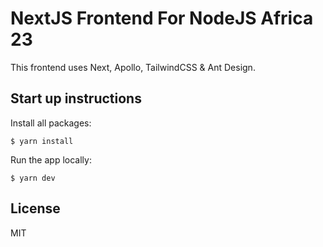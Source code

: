 # NextJS Frontend For NodeJS Africa 23

This frontend uses Next, Apollo, TailwindCSS & Ant Design.

## Start up instructions

Install all packages:

```
$ yarn install
```

Run the app locally:

```
$ yarn dev
```

## License

MIT
